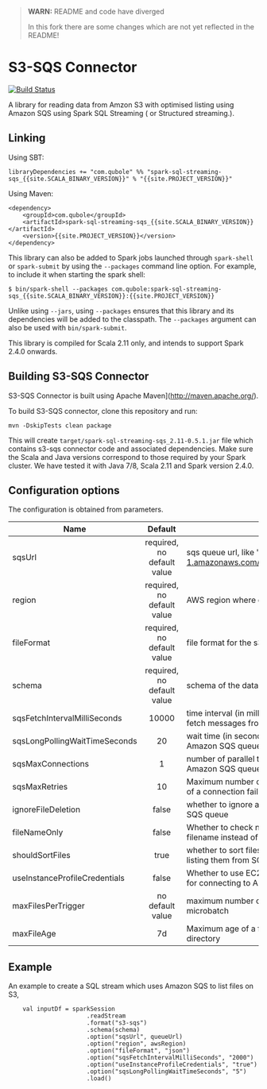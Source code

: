 > **WARN:** README and code have diverged
>
> In this fork there are some changes which are not yet reflected in the README!

# S3-SQS Connector

[![Build Status](https://travis-ci.org/qubole/s3-sqs-connector.svg?branch=master)](https://travis-ci.org/qubole/s3-sqs-connector)

A library for reading data from Amzon S3 with optimised listing using Amazon SQS using Spark SQL Streaming ( or Structured streaming.).

## Linking

Using SBT:

    libraryDependencies += "com.qubole" %% "spark-sql-streaming-sqs_{{site.SCALA_BINARY_VERSION}}" % "{{site.PROJECT_VERSION}}"

Using Maven:

    <dependency>
        <groupId>com.qubole</groupId>
        <artifactId>spark-sql-streaming-sqs_{{site.SCALA_BINARY_VERSION}}</artifactId>
        <version>{{site.PROJECT_VERSION}}</version>
    </dependency>

This library can also be added to Spark jobs launched through `spark-shell` or `spark-submit` by using the `--packages` command line option.
For example, to include it when starting the spark shell:

    $ bin/spark-shell --packages com.qubole:spark-sql-streaming-sqs_{{site.SCALA_BINARY_VERSION}}:{{site.PROJECT_VERSION}}

Unlike using `--jars`, using `--packages` ensures that this library and its dependencies will be added to the classpath.
The `--packages` argument can also be used with `bin/spark-submit`.

This library is compiled for Scala 2.11 only, and intends to support Spark 2.4.0 onwards.

## Building S3-SQS Connector

S3-SQS Connector is built using Apache Maven](http://maven.apache.org/).

To build S3-SQS connector, clone this repository and run:

```
mvn -DskipTests clean package
```

This will create `target/spark-sql-streaming-sqs_2.11-0.5.1.jar` file which contains s3-sqs connector code and associated dependencies. Make sure the Scala and Java versions correspond to those required by your Spark cluster. We have tested it with Java 7/8, Scala 2.11 and Spark version 2.4.0.

## Configuration options

The configuration is obtained from parameters.

| Name                          |          Default           | Meaning                                                                                       |
| ----------------------------- | :------------------------: | --------------------------------------------------------------------------------------------- |
| sqsUrl                        | required, no default value | sqs queue url, like 'https://sqs.us-east-1.amazonaws.com/330183209093/TestQueue'              |
| region                        | required, no default value | AWS region where queue is created                                                             |
| fileFormat                    | required, no default value | file format for the s3 files stored on Amazon S3                                              |
| schema                        | required, no default value | schema of the data being read                                                                 |
| sqsFetchIntervalMilliSeconds  |           10000            | time interval (in milli seconds) after which to fetch messages from Amazon SQS queue          |
| sqsLongPollingWaitTimeSeconds |             20             | wait time (in seconds) for long polling on Amazon SQS queue                                   |
| sqsMaxConnections             |             1              | number of parallel threads to connect to Amazon SQS queue                                     |
| sqsMaxRetries                 |             10             | Maximum number of consecutive retries in case of a connection failure to SQS before giving up |
| ignoreFileDeletion            |           false            | whether to ignore any File deleted message in SQS queue                                       |
| fileNameOnly                  |           false            | Whether to check new files based on only the filename instead of on the full path             |
| shouldSortFiles               |            true            | whether to sort files based on timestamp while listing them from SQS                          |
| useInstanceProfileCredentials |           false            | Whether to use EC2 instance profile credentials for connecting to Amazon SQS                  |
| maxFilesPerTrigger            |      no default value      | maximum number of files to process in a microbatch                                            |
| maxFileAge                    |             7d             | Maximum age of a file that can be found in this directory                                     |

## Example

An example to create a SQL stream which uses Amazon SQS to list files on S3,

        val inputDf = sparkSession
                          .readStream
                          .format("s3-sqs")
                          .schema(schema)
                          .option("sqsUrl", queueUrl)
                          .option("region", awsRegion)
                          .option("fileFormat", "json")
                          .option("sqsFetchIntervalMilliSeconds", "2000")
                          .option("useInstanceProfileCredentials", "true")
                          .option("sqsLongPollingWaitTimeSeconds", "5")
                          .load()
